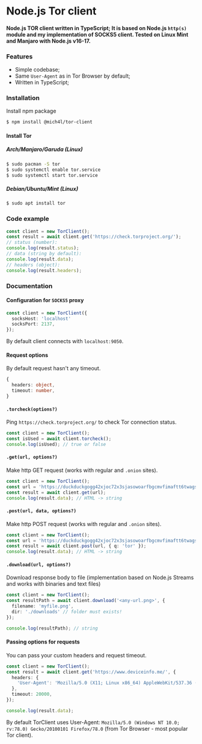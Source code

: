 # Node.js Tor client
#### Node.js TOR client written in TypeScript; It is based on Node.js `http(s)` module and my implementation of SOCKS5 client. Tested on Linux Mint and Manjaro with Node.js v16-17.

### Features
- Simple codebase;
- Same `User-Agent` as in Tor Browser by default;
- Written in TypeScript;

### Installation
Install npm package
```bash
$ npm install @mich4l/tor-client
```

#### Install Tor
##### Arch/Manjaro/Garuda (Linux)
```bash
$ sudo pacman -S tor
$ sudo systemctl enable tor.service
$ sudo systemctl start tor.service
```
##### Debian/Ubuntu/Mint (Linux)
```bash
$ sudo apt install tor
```

### Code example
```ts
const client = new TorClient();
const result = await client.get('https://check.torproject.org/');
// status (number):
console.log(result.status);
// data (string by default):
console.log(result.data);
// headers (object):
console.log(result.headers);
```

### Documentation
#### Configuration for `SOCKS5` proxy
```ts
const client = new TorClient({ 
  socksHost: 'localhost' 
  socksPort: 2137,
});
```
By default client connects with `localhost:9050`.

#### Request options
By default request hasn't any timeout.
```ts
{
  headers: object,
  timeout: number,
}
```

#### `.torcheck(options?)`
Ping `https://check.torproject.org/` to check Tor connection status.
```ts
const client = new TorClient();
const isUsed = await client.torcheck();
console.log(isUsed); // true or false
```

#### `.get(url, options?)`
Make http GET request (works with regular and `.onion` sites).
```ts
const client = new TorClient();
const url = 'https://duckduckgogg42xjoc72x3sjasowoarfbgcmvfimaftt6twagswzczad.onion/?q=tor';
const result = await client.get(url);
console.log(result.data); // HTML -> string
```

#### `.post(url, data, options?)`
Make http POST request (works with regular and `.onion` sites).
```ts
const client = new TorClient();
const url = 'https://duckduckgogg42xjoc72x3sjasowoarfbgcmvfimaftt6twagswzczad.onion/';
const result = await client.post(url, { q: 'tor' });
console.log(result.data); // HTML -> string
```

#### `.download(url, options?)`
Download response body to file (implementation based on Node.js Streams and works with binaries and text files)
```ts
const client = new TorClient();
const resultPath = await client.download('<any-url.png>', {
  filename: 'myfile.png',
  dir: './downloads' // folder must exists!
});

console.log(resultPath); // string
```

#### Passing options for requests
You can pass your custom headers and request timeout.
```ts
const client = new TorClient();
const result = await client.get('https://www.deviceinfo.me/', {
  headers: {
    'User-Agent': 'Mozilla/5.0 (X11; Linux x86_64) AppleWebKit/537.36 (KHTML, like Gecko) Chrome/95.0.4638.69 Safari/537.36',
  },
  timeout: 20000,
});

console.log(result.data);
```

By default TorClient uses User-Agent: `Mozilla/5.0 (Windows NT 10.0; rv:78.0) Gecko/20100101 Firefox/78.0` (from Tor Browser - most popular Tor client).
